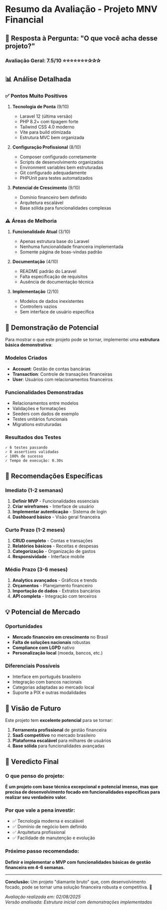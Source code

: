 # Resumo da Avaliação - Projeto MNV Financial

## 🎯 Resposta à Pergunta: "O que você acha desse projeto?"

### Avaliação Geral: **7.5/10** ⭐⭐⭐⭐⭐⭐⭐✰✰✰

## 📊 Análise Detalhada

### ✅ **Pontos Muito Positivos**

1. **Tecnologia de Ponta** (9/10)
   - Laravel 12 (última versão)
   - PHP 8.2+ com tipagem forte
   - Tailwind CSS 4.0 moderno
   - Vite para build otimizada
   - Estrutura MVC bem organizada

2. **Configuração Profissional** (8/10)
   - Composer configurado corretamente
   - Scripts de desenvolvimento organizados
   - Environment variables bem estruturadas
   - Git configurado adequadamente
   - PHPUnit para testes automatizados

3. **Potencial de Crescimento** (9/10)
   - Domínio financeiro bem definido
   - Arquitetura escalável
   - Base sólida para funcionalidades complexas

### ⚠️ **Áreas de Melhoria**

1. **Funcionalidade Atual** (3/10)
   - Apenas estrutura base do Laravel
   - Nenhuma funcionalidade financeira implementada
   - Somente página de boas-vindas padrão

2. **Documentação** (4/10)
   - README padrão do Laravel
   - Falta especificação de requisitos
   - Ausência de documentação técnica

3. **Implementação** (2/10)
   - Modelos de dados inexistentes
   - Controllers vazios
   - Sem interface de usuário específica

## 🚀 **Demonstração de Potencial**

Para mostrar o que este projeto pode se tornar, implementei uma **estrutura básica demonstrativa**:

### Modelos Criados
- **Account**: Gestão de contas bancárias
- **Transaction**: Controle de transações financeiras
- **User**: Usuários com relacionamentos financeiros

### Funcionalidades Demonstradas
- Relacionamentos entre modelos
- Validações e formatações
- Seeders com dados de exemplo
- Testes unitários funcionais
- Migrations estruturadas

### Resultados dos Testes
```
✓ 6 testes passando
✓ 8 assertions validadas
✓ 100% de sucesso
✓ Tempo de execução: 0.30s
```

## 🎯 **Recomendações Específicas**

### Imediato (1-2 semanas)
1. **Definir MVP** - Funcionalidades essenciais
2. **Criar wireframes** - Interface de usuário
3. **Implementar autenticação** - Sistema de login
4. **Dashboard básico** - Visão geral financeira

### Curto Prazo (1-2 meses)
1. **CRUD completo** - Contas e transações
2. **Relatórios básicos** - Receitas e despesas
3. **Categorização** - Organização de gastos
4. **Responsividade** - Interface mobile

### Médio Prazo (3-6 meses)
1. **Analytics avançados** - Gráficos e trends
2. **Orçamentos** - Planejamento financeiro
3. **Importação de dados** - Extratos bancários
4. **API completa** - Integração com terceiros

## 💡 **Potencial de Mercado**

### Oportunidades
- **Mercado financeiro em crescimento** no Brasil
- **Falta de soluções nacionais** robustas
- **Compliance com LGPD** nativo
- **Personalização local** (moeda, bancos, etc.)

### Diferenciais Possíveis
- Interface em português brasileiro
- Integração com bancos nacionais
- Categorias adaptadas ao mercado local
- Suporte a PIX e outras modalidades

## 🔮 **Visão de Futuro**

Este projeto tem **excelente potencial** para se tornar:

1. **Ferramenta profissional** de gestão financeira
2. **SaaS competitivo** no mercado brasileiro
3. **Plataforma escalável** para milhares de usuários
4. **Base sólida** para funcionalidades avançadas

## 📝 **Veredicto Final**

### O que penso do projeto:

**É um projeto com base técnica excepcional e potencial imenso, mas que precisa de desenvolvimento focado em funcionalidades específicas para realizar seu verdadeiro valor.**

### Por que vale a pena investir:
- ✅ Tecnologia moderna e escalável
- ✅ Domínio de negócio bem definido
- ✅ Arquitetura profissional
- ✅ Facilidade de manutenção e evolução

### Próximo passo recomendado:
**Definir e implementar o MVP com funcionalidades básicas de gestão financeira em 4-6 semanas.**

---

**Conclusão:** Um projeto "diamante bruto" que, com desenvolvimento focado, pode se tornar uma solução financeira robusta e competitiva. 💎

*Avaliação realizada em: 02/08/2025*  
*Versão analisada: Estrutura inicial com demonstrações implementadas*
